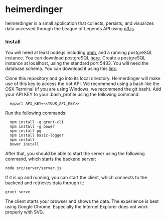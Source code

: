 # heimerdinger

heimerdinger is a small application that collects, persists, and visualizes data accessed through the League of Legends API using [d3.js](http://d3js.org/).

### Install
You will need at least node.js including [npm](https://nodejs.org/), and a running postgreSQL instance.
You can download postgreSQL [here](http://www.postgresql.org/download/). Create a postgreSQL instance at localhost, using the standard port 5433. You will need the database schema. You can download it using this [link](database_schema/thresh).

Clone this repository and go into its local directory. Heimerdinger will make use of this key to access the riot API. We recommend using a bash like the OSX Terminal (if you are using Windows, we recommend the git bash). Add your API KEY to your .bash_profile using the following command: 
```
  export API_KEY=<<YOUR_API_KEY>>
```
Run the following commands:
```
  npm install -g grunt-cli
  npm install -g bower
  npm install pg
  npm install basic-logger
  npm install
  bower install
```
After that, you should be able to start the server using the following command, which starts the backend server: 
```
node src/server/server.js
```
If it is up and running, you can start the client, which connects to the backend and retrieves data through it:
```
grunt serve
```
The client starts your browser and shows the data. 
The experience is best using Google Chrome. Especially the Internet Explorer does not work properly with SVG.
